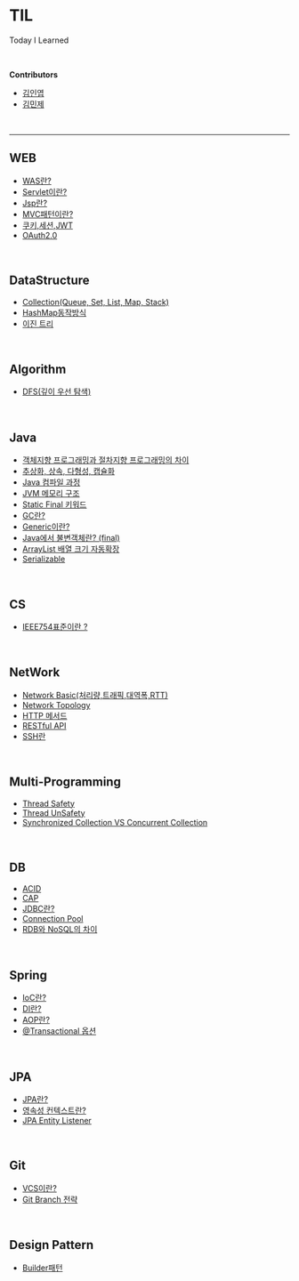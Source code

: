 # TIL
Today I Learned 

<br>

**Contributors**
- [김인엽](https://github.com/Afdddd)
- [김민제](https://github.com/mingMy-00)

<br>

---
## WEB
- [WAS란?](Web/WAS란.md)
- [Servlet이란?](Web/Servlet이란.md)
- [Jsp란?](Web/Jsp란.md)
- [MVC패턴이란?](Web/MVC패턴이란.md)
- [쿠키,세션,JWT](Web/쿠키,세션,JWT.md)
- [OAuth2.0](/Web/OAuth2.md)

<br>

## DataStructure
- [Collection(Queue, Set, List, Map, Stack)](Java/Java%20Collection.md)
- [HashMap동작방식](/Java/HashMap의%20동작방식.md)
- [이진 트리](/Datastructure/이진%20트리.md)


<br>

## Algorithm
- [DFS(깊이 우선 탐색)](Algorithm/DFS.md)

<br>

## Java
- [객체지향 프로그래밍과 절차지향 프로그래밍의 차이](Java/객체지향%20프로그래밍과%20절차지향%20프로그래밍의%20차이.md)
- [추상화, 상속, 다형성, 캡슐화](Java/추상화,%20상속,%20다형성,%20캡슐화.md)
- [Java 컴파일 과정](/Java/Java%20컴파일%20과정.md)
- [JVM 메모리 구조](/Java/JVM%20메모리%20구조.md)
- [Static Final 키워드](/Java/Static,%20Final%20키워드.md)
- [GC란?](Java/GC란.md)
- [Generic이란?](/Java/Generic이란.md)
- [Java에서 불변객체란? (final)](/Java/Java에서%20불변클래스와%20불변객체%20(final).md)
- [ArrayList 배열 크기 자동확장](/Java/ArrayList자동확장.md)
- [Serializable](/Java/Serializable.md)
<br>

## CS
- [IEEE754표준이란 ?](CS/IEEE754표준이란.md)

<br>

## NetWork
- [Network Basic(처리량,트래픽,대역폭,RTT)](/Network/Network%20Basic.md)
- [Network Topology](/Network/Network%20Topology.md)
- [HTTP 메서드](/Network/HTTP메서드.md)
- [RESTful API](/Network/RESTfulAPI란.md)
- [SSH란](/Network/SSH.md)

<br>

## Multi-Programming
- [Thread Safety](/Multi-Programming/Thread%20Safety.md)
- [Thread UnSafety](/Multi-Programming/Thread%20UnSafety.md)
- [Synchronized Collection VS Concurrent Collection](/Multi-Programming/SynchronizedCollectionVSConcurrentCollection.md)


<br>

## DB
- [ACID](/DB/ACID.md)
- [CAP](/DB/CAP.md)
- [JDBC란?](/DB/JDBC란.md)
- [Connection Pool](/DB/Connection%20Pool.md)
- [RDB와 NoSQL의 차이](/DB/RDB와%20NoSQL의%20차이.md)


<br>

## Spring
- [IoC란?](/Spring/ioc란.md)
- [DI란?](/Spring/DI란.md)
- [AOP란?](/Spring/AOP란.md)
- [@Transactional 옵션](/Spring/@Transactional설정.md)


<br>

## JPA
- [JPA란?](/JPA/JPA란.md)
- [영속성 컨텍스트란?](/JPA/EntityManager.md)
- [JPA Entity Listener](/JPA/JPAEntityListener.md)

<br>

## Git
- [VCS이란?](/Git/VCS란.md)
- [Git Branch 전략](/Git/GitBranch전략.md)

<br>

## Design Pattern
- [Builder패턴](/Design-Pattern/Builder%20패턴.md)

